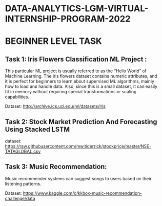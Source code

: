 # DATA-ANALYTICS-LGM-VIRTUAL-INTERNSHIP-PROGRAM-2022

# BEGINNER LEVEL TASK

## Task 1: Iris Flowers Classification ML Project :

This particular ML project is usually referred to as the “Hello World” of Machine Learning. The iris flowers dataset contains numeric attributes, and it is perfect for beginners to learn about supervised ML algorithms, mainly how to load and handle data. Also, since this is a small dataset, it can easily fit in memory without requiring special transformations or scaling capabilities.

Dataset: http://archive.ics.uci.edu/ml/datasets/Iris

## Task 2: Stock Market Prediction And Forecasting Using Stacked LSTM

dataset: https://raw.githubusercontent.com/mwitiderrick/stockprice/master/NSE-TATAGLOBAL.csv

## Task 3: Music Recommendation:

Music recommender systems can suggest songs to users based on their listening patterns.

Dataset: https://www.kaggle.com/c/kkbox-music-recommendation-challenge/data
